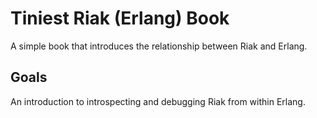 # Tiniest Riak (Erlang) Book

A simple book that introduces the relationship between Riak and Erlang.

## Goals

An introduction to introspecting and debugging Riak from within Erlang.


